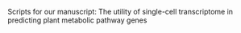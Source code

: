 Scripts for our manuscript: The utility of single-cell transcriptome in predicting plant metabolic pathway genes
